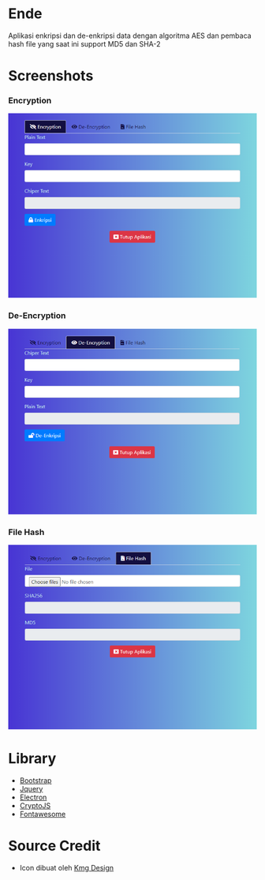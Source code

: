 # Ende

Aplikasi enkripsi dan de-enkripsi data dengan algoritma AES dan pembaca hash file yang saat ini support MD5 dan SHA-2

# Screenshots

### Encryption
![Encryption](ss/encryption.png)
### De-Encryption
![De-Encryption](ss/deencryption.png)
### File Hash
![File Hash](ss/file_hash.png)

# Library

* [Bootstrap](https://getbootstrap.com)
* [Jquery](https://jquery.com)
* [Electron](https://electronjs.org)
* [CryptoJS](https://https://cryptojs.gitbook.io/docs/)
* [Fontawesome](https://fontawesome.com)

# Source Credit

* Icon dibuat oleh [Kmg Design](https://www.iconfinder.com/kmgdesignid)